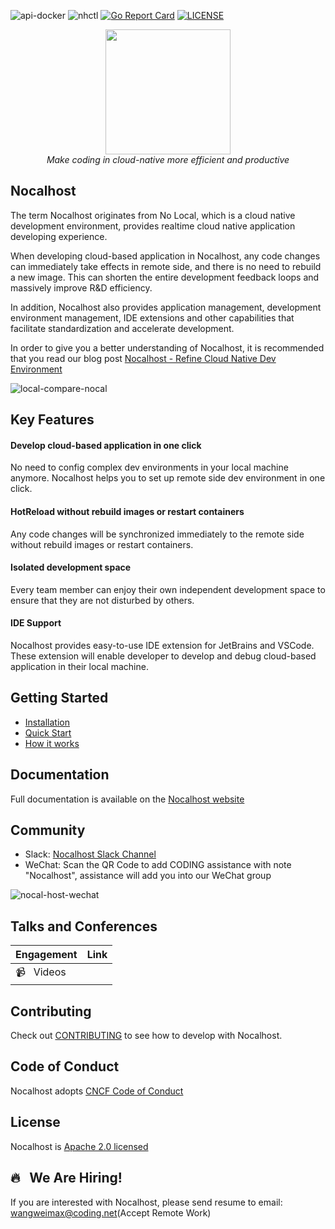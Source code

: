 ![api-docker](https://github.com/nocalhost/nocalhost/workflows/api-docker/badge.svg?branch=main)
![nhctl](https://github.com/nocalhost/nocalhost/workflows/nhctl/badge.svg?branch=main)
[![Go Report Card](https://goreportcard.com/badge/github.com/nocalhost/nocalhost)](https://goreportcard.com/report/github.com/nocalhost/nocalhost)
[![LICENSE](https://img.shields.io/github/license/nocalhost/nocalhost)](https://github.com/nocalhost/nocalhost/blob/main/LICENSE)

<center>
    <a herf="https://nocalhost.dev">
        <img src='https://user-images.githubusercontent.com/3713305/123894696-305fc480-d991-11eb-960a-e87d8bd7acbf.png' width="200"/>
    </a>
    <br />
    <em>Make coding in cloud-native more efficient and productive</em>
</center>

## Nocalhost

The term Nocalhost originates from No Local, which is a cloud native development environment, provides realtime cloud native application developing experience. 

When developing cloud-based application in Nocalhost, any code changes can immediately take effects in remote side, and there is no need to rebuild a new image. This can shorten the entire development feedback loops and massively improve R&D efficiency.

In addition, Nocalhost also provides application management, development environment management, IDE extensions and other capabilities that facilitate standardization and accelerate development.

In order to give you a better understanding of Nocalhost, it is recommended that you read our blog post [Nocalhost - Refine Cloud Native Dev Environment](https://nocalhost.dev/Blog/redefine-cloud-native-dev-environment/)

![local-compare-nocal](https://user-images.githubusercontent.com/3713305/123894812-6ac96180-d991-11eb-935f-38df95eccc69.jpg)

## Key Features

#### Develop cloud-based application in one click

No need to config complex dev environments in your local machine anymore. Nocalhost helps you to set up remote side dev environment in one click.

#### HotReload without rebuild images or restart containers

Any code changes will be synchronized immediately to the remote side without rebuild images or restart containers.

#### Isolated development space

Every team member can enjoy their own independent development space to ensure that they are not disturbed by others.

#### IDE Support

Nocalhost provides easy-to-use IDE extension for JetBrains and VSCode. These extension will enable developer to develop and debug cloud-based application in their local machine.

## Getting Started

* [Installation](https://nocalhost.dev/installation/)
* [Quick Start](https://nocalhost.dev/getting-started/)
* [How it works](https://nocalhost.dev/References/architecture/)

## Documentation

Full documentation is available on the [Nocalhost website](https://nocalhost.dev/)

## Community

* Slack: [Nocalhost Slack Channel](https://nocalhost.slack.com/)
* WeChat: Scan the QR Code to add CODING assistance with note "Nocalhost", assistance will add you into our WeChat group

![nocal-host-wechat](https://user-images.githubusercontent.com/3713305/123894953-a2d0a480-d991-11eb-88af-9082d14b0c2c.png)

## Talks and Conferences

| Engagement | Link |
| ---------- | ---- |
| :video_camera: &nbsp; Videos  |  |

## Contributing

Check out [CONTRIBUTING](./CONTRIBUTING) to see how to develop with Nocalhost.

## Code of Conduct

Nocalhost adopts [CNCF Code of Conduct](https://github.com/cncf/foundation/blob/master/code-of-conduct.md)

## License

Nocalhost is [Apache 2.0 licensed](./LICENSE)

## 🔥 &nbsp; We Are Hiring!

If you are interested with Nocalhost, please send resume to email: wangweimax@coding.net(Accept Remote Work)
